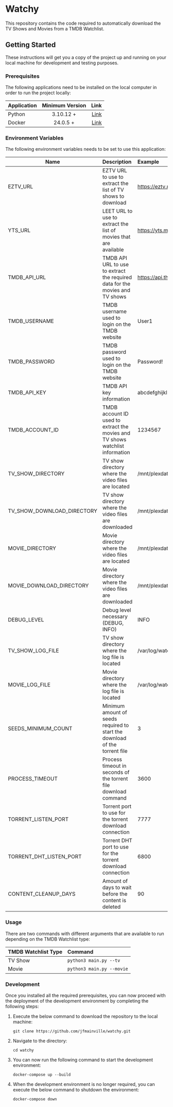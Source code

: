 # Watchy

This repository contains the code required to automatically download the TV Shows and Movies from a TMDB Watchlist.

## Getting Started

These instructions will get you a copy of the project up and running on your local machine for development and testing
purposes.

### Prerequisites

The following applications need to be installed on the local computer in order to run the project locally:

| Application | Minimum Version |                                       Link |
| ----------- | :-------------: | -----------------------------------------: |
| Python      |    3.10.12 +    |  [Link](https://www.python.org/downloads/) |
| Docker      |    24.0.5 +     | [Link](https://www.docker.com/get-started) |

### Environment Variables

The following environment variables needs to be set to use this application:

| Name                       | Description                                                                   | Example                          |
| -------------------------- | :---------------------------------------------------------------------------- | :------------------------------- |
| EZTV_URL                   | EZTV URL to use to extract the list of TV shows to download                   | https://eztv.re                  |
| YTS_URL                    | LEET URL to use to extract the list of movies that are available              | https://yts.mx                   |
| TMDB_API_URL               | TMDB API URL to use to extract the required data for the movies and TV shows  | https://api.themoviedb.org       |
| TMDB_USERNAME              | TMDB username used to login on the TMDB website                               | User1                            |
| TMDB_PASSWORD              | TMDB password used to login on the TMDB website                               | Password!                        |
| TMDB_API_KEY               | TMDB API key information                                                      | abcdefghijklmnopqrstuvwxyz123456 |
| TMDB_ACCOUNT_ID            | TMDB account ID used to extract the movies and TV shows watchlist information | 1234567                          |
| TV_SHOW_DIRECTORY          | TV show directory where the video files are located                           | /mnt/plexdata/TV Shows           |
| TV_SHOW_DOWNLOAD_DIRECTORY | TV show directory where the video files are downloaded                        | /mnt/plexdata/Downloads/tv_shows |
| MOVIE_DIRECTORY            | Movie directory where the video files are located                             | /mnt/plexdata/Movies             |
| MOVIE_DOWNLOAD_DIRECTORY   | Movie directory where the video files are downloaded                          | /mnt/plexdata/Downloads/movies   |
| DEBUG_LEVEL                | Debug level necessary (DEBUG, INFO)                                           | INFO                             |
| TV_SHOW_LOG_FILE           | TV show directory where the log file is located                               | /var/log/watchy/tv.log           |
| MOVIE_LOG_FILE             | Movie directory where the log file is located                                 | /var/log/watchy/movie.log        |
| SEEDS_MINIMUM_COUNT        | Minimum amount of seeds required to start the download of the torrent file    | 3                                |
| PROCESS_TIMEOUT            | Process timeout in seconds of the torrent file download command               | 3600                             |
| TORRENT_LISTEN_PORT        | Torrent port to use for the torrent download connection                       | 7777                             |
| TORRENT_DHT_LISTEN_PORT    | Torrent DHT port to use for the torrent download connection                   | 6800                             |
| CONTENT_CLEANUP_DAYS       | Amount of days to wait before the content is deleted                          | 90                               |

### Usage

There are two commands with different arguments that are available to run depending on the TMDB Watchlist type:

| TMDB Watchlist Type | Command                   |
| :------------------ | :------------------------ |
| TV Show             | `python3 main.py --tv`    |
| Movie               | `python3 main.py --movie` |

### Development

Once you installed all the required prerequisites, you can now proceed with the deployment of the development
environment by completing the following steps:

1. Execute the below command to download the repository to the local machine:

   `git clone https://github.com/jfmainville/watchy.git`

2. Navigate to the directory:

   `cd watchy`

3. You can now run the following command to start the development environment:

   `docker-compose up --build`

4. When the development environment is no longer required, you can execute the below command to shutdown the
   environment:

   `docker-compose down`
